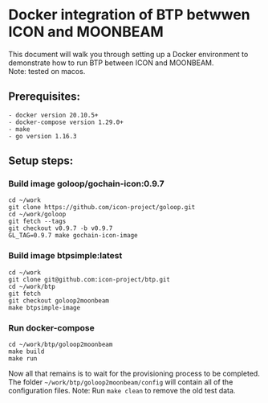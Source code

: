 # Docker integration of BTP betwwen ICON and MOONBEAM

This document will walk you through setting up a Docker environment to demonstrate how to run BTP between ICON and MOONBEAM.  
Note: tested on macos.

## Prerequisites:  
```
- docker version 20.10.5+
- docker-compose version 1.29.0+
- make
- go version 1.16.3
```

## Setup steps:  


### Build image goloop/gochain-icon:0.9.7

```
cd ~/work
git clone https://github.com/icon-project/goloop.git
cd ~/work/goloop
git fetch --tags
git checkout v0.9.7 -b v0.9.7
GL_TAG=0.9.7 make gochain-icon-image
```

### Build image btpsimple:latest

```
cd ~/work
git clone git@github.com:icon-project/btp.git
cd ~/work/btp
git fetch
git checkout goloop2moonbeam
make btpsimple-image
```

### Run docker-compose

```
cd ~/work/btp/goloop2moonbeam
make build
make run
```

Now all that remains is to wait for the provisioning process to be completed. The folder `~/work/btp/goloop2moonbeam/config` will contain all of the configuration files.
Note: Run `make clean` to remove the old test data.
